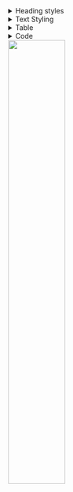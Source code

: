   <!--

<details>
  <summary>Collapsable template</summary>

</details>

 -->
 
<details>
  <summary>Heading styles</summary>
  
# This is normal text

## This is normal text

### This is normal text

#### This is normal text

##### This is normal text

###### This is normal text
  
</details>


 <details>
  <summary>Text Styling</summary>
This is **normal text** (bold) **

This is *normal text* (italic) *

~~This is my first idea~~ (strikethrough) ~ ~ 

This is my new idea (normal)

This is  [website](https://www.google.com) link to google
  
- [ ] item 1

- [x] item 2

- [ ] item 3

  
</details>


<details>
  <summary> Table </summary>


| heading 1 | heading 2 | heading 3 |
| :--- | :---: | ---: |
|row 1 column 1 | row 1 column 2 | row 1 column 3 |

</details>

<details>
  <summary>Code </summary>
This is inline code `const name = ToheebS `

 

> I think we should go with option 1 of create a website

<!-- This is a comment -->
  
```ts 
## Typescript
const name = ToheebS
favorite sport = soccer
favorite sport = football
```

```python 
## Python
const name = ToheebS
favorite sport = soccer
favorite sport = football
```

```js
## Javascript
const name = ToheebS
favorite sport = soccer
favorite sport = football
```

```css
## CSS
const name = ToheebS
favorite sport = soccer
favorite sport = football
```

```diff
# Changes using diff
const name = ToheebS
-favorite sport = football
+favorite sport = soccer
```
  
</details>
  
<img width="48%" src="https://github-readme-stats.vercel.app/api?username=ToheebS&show_icons=true&theme=tokyonight" />


